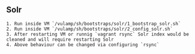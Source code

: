 ## Solr

	1. Run inside VM `/vulamp/sh/bootstraps/solr/1_bootstrap_solr.sh`
	2. Run inside VM `/vulamp/sh/bootstraps/solr/2_config_solr.sh`
	3. After restarting VM or runnig `vagrant rsync` Solr index would be cleaned and will require restarting Solr
	4. Above behaviour can be changed via configuring `rsync`

